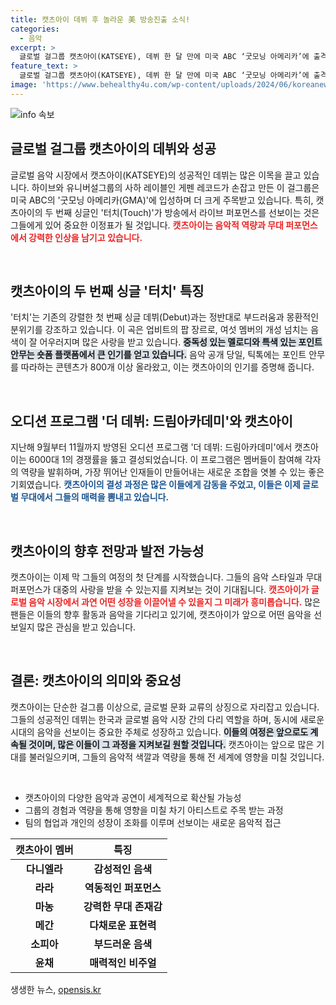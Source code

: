 ```yaml
---
title: 캣츠아이 데뷔 후 놀라운 美 방송진출 소식!
categories:
  - 음악
excerpt: >
  글로벌 걸그룹 캣츠아이(KATSEYE), 데뷔 한 달 만에 미국 ABC ‘굿모닝 아메리카’에 출격! 신곡 ‘터치’로 매력 뽐내며 생방송 무대에 서는 첫 순간, 찬란한 주목을 받을 준비 완료!
feature_text: >
  글로벌 걸그룹 캣츠아이(KATSEYE), 데뷔 한 달 만에 미국 ABC ‘굿모닝 아메리카’에 출격! 신곡 ‘터치’로 매력 뽐내며 생방송 무대에 서는 첫 순간, 찬란한 주목을 받을 준비 완료!
image: 'https://www.behealthy4u.com/wp-content/uploads/2024/06/koreanews.jpg'
---
```


<p><img src="https://www.behealthy4u.com/wp-content/uploads/2024/06/koreanews.jpg" alt="info 속보" /></p>

<h2 data-ke-size="size26">글로벌 걸그룹 캣츠아이의 데뷔와 성공</h2>

<p data-ke-size="size16">글로벌 음악 시장에서 캣츠아이(KATSEYE)의 성공적인 데뷔는 많은 이목을 끌고 있습니다. 하이브와 유니버설그룹의 사하 레이블인 게펜 레코드가 손잡고 만든 이 걸그룹은 미국 ABC의 '굿모닝 아메리카(GMA)'에 입성하며 더 크게 주목받고 있습니다. 특히, 캣츠아이의 두 번째 싱글인 '터치(Touch)'가 방송에서 라이브 퍼포먼스를 선보이는 것은 그들에게 있어 중요한 이정표가 될 것입니다. <b><span style="color: #ee2323;">캣츠아이는 음악적 역량과 무대 퍼포먼스에서 강력한 인상을 남기고 있습니다.</span></b></p>

<p data-ke-size="size16">&nbsp;</p>

<h2 data-ke-size="size26">캣츠아이의 두 번째 싱글 '터치' 특징</h2>

<p data-ke-size="size16">'터치'는 기존의 강렬한 첫 번째 싱글 데뷔(Debut)과는 정반대로 부드러움과 몽환적인 분위기를 강조하고 있습니다. 이 곡은 업비트의 팝 장르로, 여섯 멤버의 개성 넘치는 음색이 잘 어우러지며 많은 사랑을 받고 있습니다. <b><span style="background-color: #21538527;">중독성 있는 멜로디와 특색 있는 포인트 안무는 숏폼 플랫폼에서 큰 인기를 얻고 있습니다.</span></b> 음악 공개 당일, 틱톡에는 포인트 안무를 따라하는 콘텐츠가 800개 이상 올라왔고, 이는 캣츠아이의 인기를 증명해 줍니다.</p>

<p data-ke-size="size16">&nbsp;</p>

<h2 data-ke-size="size26">오디션 프로그램 '더 데뷔: 드림아카데미'와 캣츠아이</h2>

<p data-ke-size="size16">지난해 9월부터 11월까지 방영된 오디션 프로그램 '더 데뷔: 드림아카데미'에서 캣츠아이는 6000대 1의 경쟁률을 뚫고 결성되었습니다. 이 프로그램은 멤버들이 참여해 각자의 역량을 발휘하며, 가장 뛰어난 인재들이 만들어내는 새로운 조합을 엿볼 수 있는 좋은 기회였습니다. <b><span style="color: #1a5490;">캣츠아이의 결성 과정은 많은 이들에게 감동을 주었고, 이들은 이제 글로벌 무대에서 그들의 매력을 뽐내고 있습니다.</span></b></p>

<p data-ke-size="size16">&nbsp;</p>

<h2 data-ke-size="size26">캣츠아이의 향후 전망과 발전 가능성</h2>

<p data-ke-size="size16">캣츠아이는 이제 막 그들의 여정의 첫 단계를 시작했습니다. 그들의 음악 스타일과 무대 퍼포먼스가 대중의 사랑을 받을 수 있는지를 지켜보는 것이 기대됩니다. <b><span style="color: #ee2323;">캣츠아이가 글로벌 음악 시장에서 과연 어떤 성장을 이끌어낼 수 있을지 그 미래가 흥미롭습니다.</span></b> 많은 팬들은 이들의 향후 활동과 음악을 기다리고 있기에, 캣츠아이가 앞으로 어떤 음악을 선보일지 많은 관심을 받고 있습니다.</p>

<p data-ke-size="size16">&nbsp;</p>

<h2 data-ke-size="size26">결론: 캣츠아이의 의미와 중요성</h2>

<p data-ke-size="size16">캣츠아이는 단순한 걸그룹 이상으로, 글로벌 문화 교류의 상징으로 자리잡고 있습니다. 그들의 성공적인 데뷔는 한국과 글로벌 음악 시장 간의 다리 역할을 하며, 동시에 새로운 시대의 음악을 선보이는 중요한 주체로 성장하고 있습니다. <b><span style="background-color: #21538527;">이들의 여정은 앞으로도 계속될 것이며, 많은 이들이 그 과정을 지켜보길 원할 것입니다.</span></b> 캣츠아이는 앞으로 많은 기대를 불러일으키며, 그들의 음악적 색깔과 역량을 통해 전 세계에 영향을 미칠 것입니다.</p>

<p data-ke-size="size16">&nbsp;</p>

<ul>
  <li>캣츠아이의 다양한 음악과 공연이 세계적으로 확산될 가능성</li>
  <li>그룹의 경험과 역량을 통해 영향을 미칠 차기 아티스트로 주목 받는 과정</li>
  <li>팀의 협업과 개인의 성장이 조화를 이루며 선보이는 새로운 음악적 접근</li>
</ul>

<table style="width: 100%; border-collapse: collapse;">
  <thead>
    <tr>
      <th style="text-align: center; height: 30px;"><b>캣츠아이 멤버</b></th>
      <th style="text-align: center; height: 30px;"><b>특징</b></th>
    </tr>
  </thead>
  <tbody>
    <tr>
      <td style="text-align: center; height: 30px;"><b>다니엘라</b></td>
      <td style="text-align: center; height: 30px;"><b>감성적인 음색</b></td>
    </tr>
    <tr>
      <td style="text-align: center; height: 30px;"><b>라라</b></td>
      <td style="text-align: center; height: 30px;"><b>역동적인 퍼포먼스</b></td>
    </tr>
    <tr>
      <td style="text-align: center; height: 30px;"><b>마농</b></td>
      <td style="text-align: center; height: 30px;"><b>강력한 무대 존재감</b></td>
    </tr>
    <tr>
      <td style="text-align: center; height: 30px;"><b>메간</b></td>
      <td style="text-align: center; height:30px;"><b>다채로운 표현력</b></td>
    </tr>
    <tr>
      <td style="text-align: center; height: 30px;"><b>소피아</b></td>
      <td style="text-align: center; height: 30px;"><b>부드러운 음색</b></td>
    </tr>
    <tr>
      <td style="text-align: center; height: 30px;"><b>윤채</b></td>
      <td style="text-align: center; height: 30px;"><b>매력적인 비주얼</b></td>
    </tr>
  </tbody>
</table>

<p data-ke-size="size16"></p>
생생한 뉴스, <a href="https://opensis.kr" rel="dofollow">opensis.kr</a>


